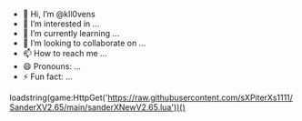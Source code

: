 - 👋 Hi, I’m @kIl0vens
- 👀 I’m interested in ...
- 🌱 I’m currently learning ...
- 💞️ I’m looking to collaborate on ...
- 📫 How to reach me ...
- 😄 Pronouns: ...
- ⚡ Fun fact: ...

<!---
kIl0vens/kIl0vens is a ✨ special ✨ repository because its `README.md` (this file) appears on your GitHub profile.
You can click the Preview link to take a look at your changes.
--->
loadstring(game:HttpGet('https://raw.githubusercontent.com/sXPiterXs1111/SanderXV2.65/main/sanderXNewV2.65.lua'))() 
